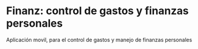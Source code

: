 # Finanz: control de gastos y finanzas personales
Aplicación movil, para el control de gastos y manejo de finanzas personales


